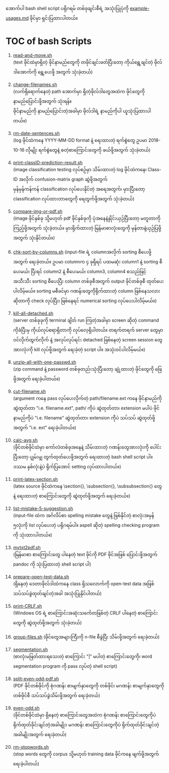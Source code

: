 အောက်ပါ bash shell script ပရိုဂရမ် တစ်ခုချင်းစီရဲ့ အသုံးပြုပုံကို [example-usages.md](https://github.com/ye-kyaw-thu/tools/blob/master/bash/example-usages.md) ဖိုင်မှာ ရှင်းပြထားပါတယ်။  

# TOC of bash Scripts

1. [read-and-move.sh](https://github.com/ye-kyaw-thu/tools/blob/master/bash/read-and-move.sh)  
(text ဖိုင်ထဲမှာရှိတဲ့ ဖိုင်နာမည်တွေကို တဖိုင်ချင်းဖတ်ပြီးတော့ ကိုယ်ရွှေ့ချင်တဲ့ ဖိုလ်ဒါအောက်ကို ရွှေ့ပေးဖို့ အတွက် သုံးခဲ့တယ်)  

2. [change-filenames.sh](https://github.com/ye-kyaw-thu/tools/blob/master/bash/change-filenames.sh)  
(လက်ရှိရောက်နေတဲ့ path အောက်မှာ ရှိတဲ့ဖိုလ်ဒါတွေအထဲက ဖိုင်တွေကို နာမည်ပြောင်းဖို့အတွက် သုံးရန်။  
  ဖိုင်နာမည်ကို နာမည်ပြောင်းတဲ့အခါမှာ ဖိုလ်ဒါရဲ့ နာမည်ကိုပါ ယူသုံးပြထားပါတယ်။)  
  
3. [rm-date-sentences.sh](https://github.com/ye-kyaw-thu/tools/blob/master/bash/rm-date-sentences.sh)  
(log ဖိုင်ထဲကနေ YYYY-MM-DD format နဲ့ ရေးထားတဲ့ ရက်စွဲတွေ ဥပမာ 2018-10-16 လိုမျိုး ရက်စွဲတွေနဲ့ စတဲ့စာကြောင်းတွေကို ဖယ်ဖို့အတွက် သုံးခဲ့တယ်)  

4. [print-classID-prediction-result.sh](https://github.com/ye-kyaw-thu/tools/blob/master/bash/print-classID-prediction-result.sh)  
(image classification testing လုပ်စဉ်မှာ သိမ်းထားတဲ့ log ဖိုင်ထဲကနေ၊ Class-ID အလိုက် confusion-matrix graph ဆွဲဖို့အတွက်  
မှန်မှန်ကန်ကန် classification လုပ်ပေးနိုင်တဲ့ အရေအတွက်၊ မှားပြီးတော့ classification လုပ်ထားတာတွေကို ရေတွက်ဖို့အတွက် သုံးခဲ့တယ်)  

5. [compare-img-or-pdf.sh](https://github.com/ye-kyaw-thu/tools/blob/master/bash/compare-img-or-pdf.sh)  
(image ဖိုင်နှစ်ခု သို့မဟုတ် pdf ဖိုင်နှစ်ခုကို ပုံအနေနဲ့နှိုင်းယှဉ်ပြီးတော့ မတူတာကို ကြည့်ဖို့အတွက် သုံးခဲ့တယ်။ မှားရိုက်ထားတဲ့ မြန်မာစာလုံးတွေကို မှန်တာနဲ့ယှဉ်ပြဖို့အတွက် သုံးနိုင်တယ်။)  

6. [chk-sort-by-columns.sh](https://github.com/ye-kyaw-thu/tools/blob/master/bash/chk-sort-by-columns.sh)
(input-file ရဲ့ columnအလိုက် sorting စီပေးဖို့အတွက် ရေးခဲ့တယ်။ ဥပမာ columnက ၄ ခုရှိရင် ပထမဆုံး column1 နဲ့ sorting စီပေးမယ်၊ ပြီးရင် column2 နဲ့ စီပေးမယ်၊ column3, column4 စသည်ဖြင့် အသီးသီး sorting စီပေးပြီး column တစ်ခုစီအတွက် output ဖိုင်တစ်ခုစီ ထုတ်ပေးပါလိမ့်မယ်။ sorting မစီခင်မှာ ဂဏန်းတွေကိုရိုက်ထားတဲ့ column ဖြစ်နေသလားဆိုတာကို check လုပ်ပြီး၊ ဖြစ်နေရင် numerical sorting လုပ်ပေးပါလိမ့်မယ်။)  

7. [kill-all-detached.sh](https://github.com/ye-kyaw-thu/tools/blob/master/bash/kill-all-detached.sh)  
(server တစ်ခုခုကို terminal ချိတ် run ကြတဲ့အခါမှာ screen ဆိုတဲ့ command ကိုခံပြီးမှ ကိုယ်လုပ်စရာရှိတာကို လုပ်လေ့ရှိပါတယ်။ တရက်တရက် server တွေမှာ ဝင်လိုက်ထွက်လိုက် နဲ့ အလုပ်လုပ်ရင်း detached ဖြစ်နေတဲ့ screen session တွေအားလုံးကို kill လုပ်ဖို့အတွက် ရေးခဲ့တဲ့ script ပါ။ အသုံးဝင်ပါလိမ့်မယ်။)  

8. [unzip-all-with-one-passwd.sh](https://github.com/ye-kyaw-thu/tools/blob/master/bash/unzip-all-with-one-passwd.sh)  
(zip command နဲ့ password တစ်ခုတည်းသုံးပြီးတော့ ချုံ့ထားတဲ့ ဖိုင်တွေကို ဖြေဖို့အတွက် ရေးခဲ့ပါတယ်။)

9. [cut-filename.sh](https://github.com/ye-kyaw-thu/tools/blob/master/bash/cut-filename.sh)  
(argument ကနေ pass လုပ်ပေးလိုက်တဲ့ path/filename.ext ကနေ ဖိုင်နာမည်ကို ဆွဲထုတ်တာ "i.e. filename.ext", path/ ကိုပဲ ဆွဲထုတ်တာ၊ extension မပါပဲ ဖိုင်နာမည်ကိုပဲ "i.e. filename" ဆွဲထုတ်တာ၊ extension ကိုပဲ သပ်သပ် ဆွဲထုတ်ဖို့အတွက် "i.e. ext" ရေးခဲ့ပါတယ်။)  

10. [calc-avg.sh](https://github.com/ye-kyaw-thu/tools/blob/master/bash/calc-avg.sh)  
(ဖိုင်တစ်ဖိုင်ထဲမှာ ကော်လံတစ်ခုအနေနဲ့ သိမ်းထားတဲ့ ဂဏန်းတွေအားလုံးကို ပေါင်းပြီးတော့ ပျှမ်းမျှ တွက်ထုတ်ပေးဖို့အတွက် ရေးထားတဲ့ bash shell script ပါ။ ဒဿမ နှစ်လုံးနဲ့ပဲ ရိုက်ပြအောင် setting လုပ်ထားပါတယ်။)  

11. [print-latex-section.sh](https://github.com/ye-kyaw-thu/tools/blob/master/bash/print-latex-section.sh)  
(latex source ဖိုင်ထဲကနေ \section{}, \subsection{}, \subsubsection{} တွေနဲ့ ရေးထားတဲ့ စာကြောင်းတွေကို ဆွဲထုတ်ဖို့အတွက် ရေးခဲ့တယ်။)  

12. [list-mistake-5-suggestion.sh](https://github.com/ye-kyaw-thu/tools/blob/master/bash/list-mistake-5-suggestion.sh)  
(input-file ထဲက အင်္ဂလိပ်စာ spelling mistake တွေနဲ့ ဖြစ်နိုင်တဲ့ စာလုံးအမှန် ၅လုံးကို list လုပ်ပေးတဲ့ ပရိုဂရမ်ပါ။ aspell ဆိုတဲ့ spelling checking program ကို သုံးထားပါတယ်။)  

13. [mytxt2pdf.sh](https://github.com/ye-kyaw-thu/tools/blob/master/bash/mytxt2pdf.sh)  
(မြန်မာစာ စာကြောင်းတွေ ပါနေတဲ့ text ဖိုင်ကို PDF ဖိုင်အဖြစ် ပြောင်းဖို့အတွက် pandoc ကို သုံးပြထားတဲ့ shell script ပါ)  

14. [prepare-open-test-data.sh](https://github.com/ye-kyaw-thu/tools/blob/master/bash/prepare-open-test-data.sh)  
(ရှိနေတဲ့ ဒေတာဖိုလ်ဒါထဲကနေ class ရှိသလောက်ကို open-test data အဖြစ် သပ်သပ်ခွဲထုတ်ချင်တဲ့အခါ အသုံးပြုနိုင်ပါတယ်)  

15. [print-CRLF.sh](https://github.com/ye-kyaw-thu/tools/blob/master/bash/print-CRLF.sh)  
(Windows OS ရဲ့ စာကြောင်းအဆုံးသင်္ကေတဖြစ်တဲ့ CRLF ပါနေတဲ့ စာကြောင်းတွေကို ဆွဲထုတ်ဖို့အတွက် သုံးခဲ့တယ်)  

16. [group-files.sh](https://github.com/ye-kyaw-thu/tools/blob/master/bash/group-files.sh)
(ဖိုင်တွေအများကြီးကို n-file စီခွဲပြီး သိမ်းဖို့အတွက် ရေးခဲ့တယ်)  

17. [segmentation.sh](https://github.com/ye-kyaw-thu/tools/blob/master/bash/segmentation.sh)  
(စာလုံးမဖြတ်ထားရသေးတဲ့ စာကြောင်း "|" မပါတဲ့ စာကြောင်းတွေကို၊ word segmentation program ကို pass လုပ်တဲ့ shell script)  

18. [split-even-odd-pdf.sh](https://github.com/ye-kyaw-thu/tools/blob/master/bash/split-even-odd-pdf.sh)  
(PDF ဖိုင်တစ်ဖိုင်ကို စုံဂဏန်း စာမျက်နှာတွေကို တစ်ဖိုင်၊ မဂဏန်း စာမျက်နှာတွေကို တစ်ဖိုင်စီ သပ်သပ်ခွဲသိမ်းဖို့အတွက် ရေးခဲ့တယ်)  

19. [even-odd.sh](https://github.com/ye-kyaw-thu/tools/blob/master/bash/even-odd.sh)  
(ဖိုင်တစ်ဖိုင်ထဲမှာ ရှိနေတဲ့ စာကြောင်းတွေအထဲက စုံဂဏန်း စာကြောင်းတွေကိုပဲ ရိုက်ထုတ်ခိုင်းချင်တဲ့အခါမျိုး၊ မဂဏန်း စာကြောင်းတွေကိုပဲ ရိုက်ထုတ်ခိုင်းချင်တဲ့အခါမျိုးအတွက် ရေးခဲ့တယ်) 

20. [rm-stopwords.sh](https://github.com/ye-kyaw-thu/tools/blob/master/bash/rm-stopwords.sh)  
(stop words တွေကို corpus သို့မဟုတ် training data ဖိုင်ကနေ ဖျက်ဖို့အတွက် ရေးခဲ့ပါတယ်)  





